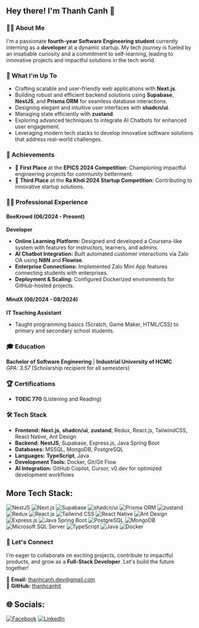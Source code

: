 ## Hey there! I'm Thanh Canh 👋

### 👨‍💻 About Me
I'm a passionate **fourth-year Software Engineering student** currently interning as a **developer** at a dynamic startup. My tech journey is fueled by an insatiable curiosity and a commitment to self-learning, leading to innovative projects and impactful solutions in the tech world.

### 🌱 What I'm Up To
- Crafting scalable and user-friendly web applications with **Next.js**.
- Building robust and efficient backend solutions using **Supabase**, **NestJS**, and **Prisma ORM** for seamless database interactions.
- Designing elegant and intuitive user interfaces with **shadcn/ui**.
- Managing state efficiently with **zustand**.
- Exploring advanced techniques to integrate AI Chatbots for enhanced user engagement.
- Leveraging modern tech stacks to develop innovative software solutions that address real-world challenges.

### 🚀 Achievements
- 🥇 **First Place** at the **EPICS 2024 Competition**: Championing impactful engineering projects for community betterment.
- 🥉 **Third Place** at the **Ra Khơi 2024 Startup Competition**: Contributing to innovative startup solutions.

### 👨‍💼 Professional Experience

#### **BeeKrowd** (06/2024 - Present)  
**Developer**  
- **Online Learning Platform:** Designed and developed a Coursera-like system with features for instructors, learners, and admins.
- **AI Chatbot Integration:** Built automated customer interactions via Zalo OA using **N8N** and **Flowise**.
- **Enterprise Connections:** Implemented Zalo Mini App features connecting students with enterprises.
- **Deployment & Scaling:** Configured Dockerized environments for GitHub-hosted projects.

#### **MindX** (06/2024 - 08/2024)  
**IT Teaching Assistant**  
- Taught programming basics (Scratch, Game Maker, HTML/CSS) to primary and secondary school students.

### 🎓 Education
**Bachelor of Software Engineering** | **Industrial University of HCMC**  
*GPA: 3.57* (Scholarship recipient for all semesters)

### 🏆 Certifications
- **TOEIC 770** (Listening and Reading)

### 🛠 Tech Stack
- **Frontend:** **Next.js**, **shadcn/ui**, **zustand**, Redux, React.js, TailwindCSS, React Native, Ant Design
- **Backend:** **NestJS**, Supabase, Express.js, Java Spring Boot
- **Databases:** MSSQL, MongoDB, PostgreSQL
- **Languages:** **TypeScript**, Java
- **Development Tools:** Docker, Git/Git Flow
- **AI Integration:** GitHub Copilot, Cursor, v0.dev for optimized development workflows

## More Tech Stack:
![NestJS](https://img.shields.io/badge/NestJS-E0234E?style=for-the-badge&logo=nestjs&logoColor=white)
![Next.js](https://img.shields.io/badge/Next.js-000000?style=for-the-badge&logo=next.js&logoColor=white)
![Supabase](https://img.shields.io/badge/Supabase-3ECF8E?style=for-the-badge&logo=supabase&logoColor=white)
![shadcn/ui](https://img.shields.io/badge/shadcn/ui-000000?style=for-the-badge&logo=shadcn&logoColor=white)
![Prisma ORM](https://img.shields.io/badge/Prisma-2D3748?style=for-the-badge&logo=prisma&logoColor=white)
![zustand](https://img.shields.io/badge/zustand-000000?style=for-the-badge&logo=zustand&logoColor=white)
![Redux](https://img.shields.io/badge/Redux-764ABC?style=for-the-badge&logo=redux&logoColor=white)
![React.js](https://img.shields.io/badge/React.js-61DAFB?style=for-the-badge&logo=react&logoColor=black)
![Tailwind CSS](https://img.shields.io/badge/Tailwind_CSS-38B2AC?style=for-the-badge&logo=tailwind-css&logoColor=white)
![React Native](https://img.shields.io/badge/React_Native-61DAFB?style=for-the-badge&logo=react&logoColor=black)
![Ant Design](https://img.shields.io/badge/Ant_Design-0170FE?style=for-the-badge&logo=ant-design&logoColor=white)
![Express.js](https://img.shields.io/badge/Express.js-000000?style=for-the-badge&logo=express&logoColor=white)
![Java Spring Boot](https://img.shields.io/badge/Spring_Boot-6DB33F?style=for-the-badge&logo=spring-boot&logoColor=white)
![PostgreSQL](https://img.shields.io/badge/PostgreSQL-336791?style=for-the-badge&logo=postgresql&logoColor=white)
![MongoDB](https://img.shields.io/badge/MongoDB-47A248?style=for-the-badge&logo=mongodb&logoColor=white)
![Microsoft SQL Server](https://img.shields.io/badge/Microsoft_SQL_Server-CC2927?style=for-the-badge&logo=microsoft-sql-server&logoColor=white)
![TypeScript](https://img.shields.io/badge/TypeScript-007ACC?style=for-the-badge&logo=typescript&logoColor=white)
![Java](https://img.shields.io/badge/Java-007396?style=for-the-badge&logo=java&logoColor=white)
![Docker](https://img.shields.io/badge/Docker-2496ED?style=for-the-badge&logo=docker&logoColor=white)

### 🤝 Let's Connect
I'm eager to collaborate on exciting projects, contribute to impactful products, and grow as a **Full-Stack Developer**. Let's build the future together!  

📧 **Email:** [thanhcanh.dev@gmail.com](mailto:thanhcanh.dev@gmail.com)  
📌 **GitHub:** [thanhcanhit](https://github.com/thanhcanhit)

## 🌐 Socials:
[![Facebook](https://img.shields.io/badge/Facebook-%231877F2.svg?logo=Facebook&logoColor=white)](https://facebook.com/thanhcanhit) 
[![LinkedIn](https://img.shields.io/badge/LinkedIn-%230077B5.svg?logo=linkedin&logoColor=white)](https://linkedin.com/in/thanhcanhit)

<!-- Proudly created with GPRM ( https://gprm.itsvg.in ) -->
